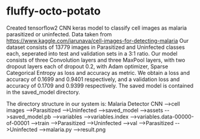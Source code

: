 # fluffy-octo-potato
Created tensorflow2 CNN keras model to classify cell images as malaria parasitized or uninfected.
Data taken from https://www.kaggle.com/iarunava/cell-images-for-detecting-malaria
Our dataset consists of 13779 images in Parasitized and Uninfected classes each, seperated into test and validation sets in a 3:1 ratio.
Our model consists of three Convolution layers and three MaxPool layers, with two dropout layers each of dropout 0.2, with Adam optimizer, Sparse Categorical Entropy as loss and accuracy as metric.
We obtain a loss and accuracy of 0.1699 and 0.9401 respectively, and a validation loss and accuracy of 0.1709 and 0.9399 respectively.
The saved model is contained in the saved_model directory.


The directory structure in our system is:
 Malaria Detector CNN
 -->cell images
   -->Parasitized
   -->Uninfected
 -->saved_model
   -->assets
   -->saved_model.pb
   -->variables
     -->variables.index
     -->variables.data-00000-of-00001
 -->train
   -->Parasitized
   -->Uninfected
 -->val
   -->Parasitized
   -->Uninfected
 -->malaria.py
 -->result.png
